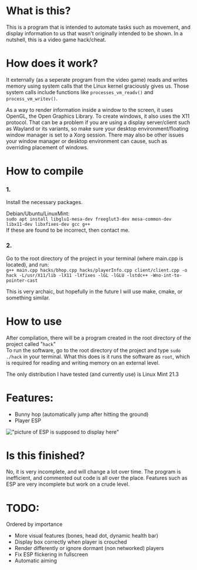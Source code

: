 # What is this?
This is a program that is intended to automate tasks such as movement, and display information to us that wasn't originally intended to be shown. In a nutshell, this is a video game hack/cheat.

# How does it work?
It externally (as a seperate program from the video game) reads and writes memory using system calls that the Linux kernel graciously gives us. Those system calls include functions like `processes_vm_readv()` and `process_vm_writev()`. 
  
As a way to render information inside a window to the screen, it uses OpenGL, the Open Graphics Library. To create windows, it also uses the X11 protocol. That can be a problem if you are using a display server/client such as Wayland or its variants, so make sure your desktop environment/floating window manager is set to a Xorg session. There may also be other issues your window manager or desktop environment can cause, such as overriding placement of windows.

# How to compile
  
### 1.
Install the necessary packages.  
  
Debian/Ubuntu/LinuxMint:  
`sudo apt install libglu1-mesa-dev freeglut3-dev mesa-common-dev libx11-dev libxfixes-dev gcc g++`  
If these are found to be incorrect, then contact me.  
  
### 2.
Go to the root directory of the project in your terminal (where main.cpp is located), and run:  
`g++ main.cpp hacks/bhop.cpp hacks/playerInfo.cpp client/client.cpp -o hack -L/usr/X11/lib -lX11 -lXfixes -lGL -lGLU -lstdc++ -Wno-int-to-pointer-cast`  
  
This is very archaic, but hopefully in the future I will use make, cmake, or something similar.

# How to use
After compilation, there will be a program created in the root directory of the project called "`hack`"  
To run the software, go to the root directory of the project and type `sudo ./hack` in your terminal. What this does is it runs the software as `root`, which is required for reading and writing memory on an external level.  

The only distribution I have tested (and currently use) is Linux Mint 21.3

# Features:
- Bunny hop (automatically jump after hitting the ground)  
- Player ESP

!["picture of ESP is supposed to display here"](https://cdn.discordapp.com/attachments/1111619033784127500/1236821015376560178/image.png?ex=663966d5&is=66381555&hm=4c7b1cc076c1c551b5e378faf9c9cfc39651424091979b28531e70654b1fde79&)

# Is this finished?
No, it is very incomplete, and will change a lot over time. The program is inefficient, and commented out code is all over the place. Features such as ESP are very incomplete but work on a crude level.

# TODO:
Ordered by importance  
- More visual features (bones, head dot, dynamic health bar)  
- Display box correctly when player is crouched  
- Render differently or ignore dormant (non networked) players  
- Fix ESP flickering in fullscreen  
- Automatic aiming  
